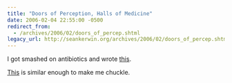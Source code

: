 ```yaml
---
title: "Doors of Perception, Halls of Medicine"
date: 2006-02-04 22:55:00 -0500
redirect_from:
  - /archives/2006/02/doors_of_percep.shtml
legacy_url: http://seankerwin.org/archives/2006/02/doors_of_percep.shtml
---
```

I got smashed on antibiotics and wrote [this](/archives/2005/06/abscesses_and_i.shtml).

[This](http://www.stanford.edu/~afmayer/) is similar enough to make me chuckle.
